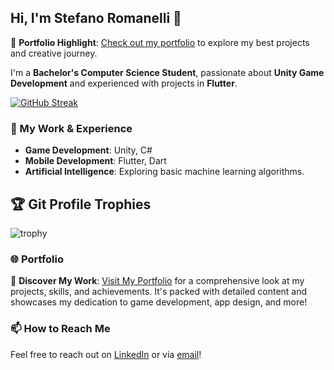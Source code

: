 ## Hi, I'm Stefano Romanelli 👋

🔗 **Portfolio Highlight**: [Check out my portfolio](https://stefanoromanelli.it/) to explore my best projects and creative journey.

I'm a **Bachelor's Computer Science Student**, passionate about **Unity Game Development** and experienced with projects in **Flutter**.






[![GitHub Streak](https://streak-stats.demolab.com?user=RayCatcherS&theme=github-dark-blue)](https://git.io/streak-stats)
 <!-- settings https://streak-stats.demolab.com/demo/ -->

### 🚀 My Work & Experience

- **Game Development**: Unity, C#
- **Mobile Development**: Flutter, Dart
- **Artificial Intelligence**: Exploring basic machine learning algorithms.

## 🏆 Git Profile Trophies
![trophy](https://github-profile-trophy.vercel.app/?username=ryo-ma&theme=algolia)

### 🌐 Portfolio
🚀 **Discover My Work**: [Visit My Portfolio](https://stefanoromanelli.it/) for a comprehensive look at my projects, skills, and achievements. It's packed with detailed content and showcases my dedication to game development, app design, and more!

### 📫 How to Reach Me

Feel free to reach out on [LinkedIn](https://www.linkedin.com/in/stefano-romanelli-bb80a6108/) or via [email](mailto:romanelli1996@gmail.com)!

